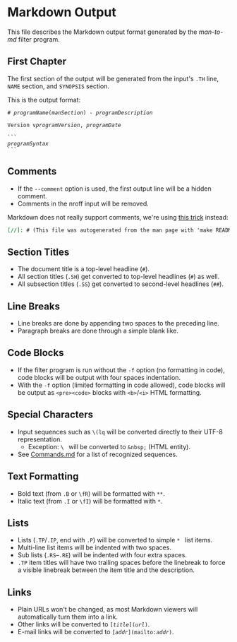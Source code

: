 # Markdown Output

This file describes the Markdown output format
generated by the *man-to-md* filter program.


## First Chapter

The first section of the output
will be generated from the input's `.TH` line, `NAME` section, and `SYNOPSIS` section.

This is the output format:

<pre><code># <i>programName</i>(<i>manSection</i>) - <i>programDescription</i>

Version v<i>programVersion</i>, <i>programDate</i>

```
<i>programSyntax</i>
```</code></pre>


## Comments

* If the `--comment` option is used,
  the first output line will be a hidden comment.
* Comments in the nroff input will be removed.

Markdown does not really support comments,
we're using [this trick](https://stackoverflow.com/a/20885980) instead:

```markdown
[//]: # (This file was autogenerated from the man page with 'make README.md')
```


## Section Titles

* The document title is a top-level headline (`#`).
* All section titles (`.SH`)
  get converted to top-level headlines (`#`) as well.
* All subsection titles (`.SS`)
  get converted to second-level headlines (`##`).


## Line Breaks

* Line breaks are done by appending two spaces to the preceding line.
* Paragraph breaks are done through a simple blank like.


## Code Blocks

* If the filter program is run without the `-f` option (no formatting in code),
  code blocks will be output with four spaces indentation.
* With the `-f` option (limited formatting in code allowed),
  code blocks will be output as `<pre><code>` blocks
  with `<b>`/`<i>` HTML formatting.


## Special Characters

* Input sequences such as `\(lq` will be converted directly to their UTF-8 representation.
    * Exception: <code>\\&nbsp;</code> will be converted to `&nbsp;` (HTML entity).
* See [Commands.md](Commands.md#known-nroff-escape-sequences) for a list of recognized sequences.


## Text Formatting

* Bold text (from `.B` or `\fR`) will be formatted with `**`.
* Italic text (from `.I` or `\fI`) will be formatted with `*`.


## Lists

* Lists (`.TP`/`.IP`, end with `.P`) will be converted to simple `* ` list items.
* Multi-line list items will be indented with two spaces.
* Sub lists (`.RS`–`.RE`) will be indented with four extra spaces.
* `.TP` item titles will have two trailing spaces before the linebreak
  to force a visible linebreak between the item title and the description.


## Links

* Plain URLs won't be changed, as most Markdown viewers will automatically turn them into a link.
* Other links will be converted to <code>\[<i>title</i>](<i>url</i>)</code>.
* E-mail links will be converted to <code>\[<i>addr</i>](mailto:<i>addr</i>)</code>.


